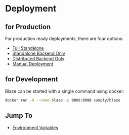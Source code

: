# Deployment

## for Production

For production ready deployments, there are four options:

* [Full Standalone](full-standalone.md)
* [Standalone Backend Only](standalone-backend.md)
* [Distributed Backend Only](distributed-backend.md)
* [Manual Deployment](manual-deployment.md)

## for Development

Blaze can be started with a single command using docker:

```bash
docker run -d --name blaze -p 8080:8080 samply/blaze
```

## Jump To

* [Environment Variables](environment-variables.md)
